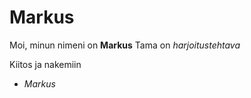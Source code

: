 # Markus
Moi, minun nimeni on **Markus**
Tama on *harjoitustehtava*

Kiitos ja nakemiin

- *Markus*
